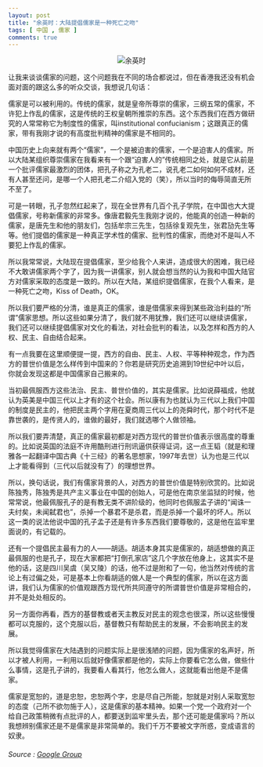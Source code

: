 ```yaml
---
layout: post
title: "余英时：大陆提倡儒家是一种死亡之吻"
tags: [ 中国 , 儒家 ]
comments: true
---
```

<div style="text-align: center;">
<img alt="余英时" src="https://i.loli.net/2018/08/07/5b69ae92af995.jpg" style="margin: 0 auto;" />
</div>

让我来谈谈儒家的问题，这个问题我在不同的场合都说过，但在香港我还没有机会面对面的跟这么多的听众交谈，我想说几句话：

儒家是可以被利用的。传统的儒家，就是皇帝所尊崇的儒家，三纲五常的儒家，不许犯上作乱的儒家，这是传统的王权皇朝所推崇的东西。这个东西我们在西方做研究的人常常称它为制度性的儒家，叫institutional confucianism；这跟真正的儒家，带有我刚才说的有高度批判精神的儒家是不相同的。

中国历史上向来就有两个“儒家”，一个是被迫害的儒家，一个是迫害人的儒家。所以大陆某组织尊崇儒家在我看来有一个跟“迫害人的”传统相同之处，就是它从前是一个批评儒家最激烈的团体，把孔子称之为孔老二，说孔老二如何如何不成材，还有人甚至还问，是哪一个人把孔老二介绍入党的（笑），所以当时的侮辱简直无所不至了。

可是一转眼，孔子忽然红起来了，现在全世界有几百个孔子学院，在中国也大大提倡儒家，号称新儒家的非常多。像唐君毅先生我刚才说的，他能真的创造一种新的儒家，是唐先生和他的朋友们，包括牟宗三先生，包括徐复观先生，张君劢先生等等。他们提倡的儒家是一种真正学术性的儒家、批判性的儒家，而绝对不是叫人不要犯上作乱的儒家。

所以我常常说，大陆现在提倡儒家，至少给我个人来讲，造成很大的困难，我已经不大敢讲儒家两个字了，因为我一讲儒家，别人就会想当然的认为我和中国大陆官方对儒家采取的态度是一致的。所以在大陆，某组织提倡儒家，在我个人看来，是一种死亡之吻，Kiss of Death，OK。

所以我们要严格的分清，谁是真正的儒家，谁是借儒家来得到某些政治利益的“所谓”儒家思想。所以这些如果分清了，我们就不用犹豫，我们还可以继续讲儒家，我们还可以继续提倡儒家对文化的看法，对社会批判的看法，以及怎样和西方的人权、民主、自由结合起来。

有一点我要在这里顺便提一提，西方的自由、民主、人权、平等种种观念，作为西方的普世价值是怎么样传到中国来的？你若是研究历史追溯到19世纪中叶以后，你就会发现这都是中国儒家自己搬来的。

当初最佩服西方这些法治、民主、普世价值的，其实是儒家。比如说薛福成，他就认为英美是中国三代以上才有的这个社会。所以康有为也就认为三代以上我们中国的制度是民主的，他把民主两个字用在夏商周三代以上的尧舜时代，那个时代不是靠世袭的，是传贤人的，谁做的最好，我们就选哪个人做领袖。

所以我们要弄清楚，真正的儒家最初都是对西方现代的普世价值表示很高度的尊重的。比如说英国的法庭不许用酷刑进行刑讯逼供获得证词，这一点王韬（就是和理雅各一起翻译中国古典《十三经》的著名思想家，1997年去世）认为也是三代以上才能看得到（三代以后就没有了）的理想世界。

所以，换句话说，我们有儒家背景的人，对西方的普世价值是特别欣赏的。比如说陈独秀，陈独秀是共产主义事业在中国的创始人，可是他在南京坐监狱的时候，他常常说，他最佩服孔子的是有教无类不讲阶级的，他同时也佩服孟子讲的“闻诛一夫纣矣，未闻弑君也”，杀掉一个暴君不是杀君，而是杀掉一个最坏的坏人。所以这一类的说法他说中国的孔子孟子还是有许多东西我们要尊敬的，这是他在监牢里面说的，有记载的。

还有一个提倡民主最有力的人——胡适。胡适本身其实是儒家的，胡适想做的真正最佩服的也是孔子，现在大家都把“打倒孔家店”这几个字放在他身上，这其实不是他的话，这是四川吴虞（吴又陵）的话，他不过是附和了一句，他当然对传统的言论上有过偏之处，可是基本上你看胡适的做人是一个典型的儒家，所以在这方面讲，我们认为儒家的价值观跟西方现代所共同遵守的所谓普世价值是非常相合的，并不是处处相反的。

另一方面你再看，西方的基督教或者天主教反对民主的观念也很深，所以这些慢慢都可以克服的，这个克服以后，基督教只有帮助民主的发展，不会影响民主的发展。

所以我觉得儒家在大陆遇到的问题实际上是很浅陋的问题，因为儒家的名声好，所以才被人利用，一利用以后就好像儒家都是他的，实际上你要看它怎么做，做些什么事情，这是孔子讲的，我要看人看其行，他怎么做人，这就能看出他是不是儒家。

儒家是宽恕的，道是忠恕，忠恕两个字，忠是尽自己所能，恕就是对别人采取宽恕的态度（己所不欲勿施于人），这是儒家的基本精神。如果一个党一个政府对一个给自己政策稍微有点批评的人，都要送到监牢里头去，那个还可能是儒家吗？所以我想辨别儒家还是不是儒家是非常简单的。我们千万不要被文字所惑，变成语言的奴隶。

###### Source : [Google Group](https://mail.google.com/mail/u/0/#inbox/FMfcgxvxBXnWkTStmSjgDwLBvMsZJJvf)
